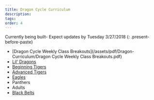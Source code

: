 ```yaml
---
title: Dragon Cycle Curriculum
description:
tags:
order: 4
---
```


Currently being built- Expect updates by Tuesday 3/27/2018
{: .present-before-paste}

* [Dragon Cycle Weekly Class Breakouts](/assets/pdf/Dragon-Curriculum/Dragon Cycle Weekly Class Breakouts.pdf)
* [Lil' Dragons](/assets/pdf/Dragon-Curriculum/Dragon-Cycle---Lil--Dragon-2017.pdf)
* [Beginning Tigers](/assets/pdf/Dragon-Curriculum/Dragon-Cycle---Beginning-Tigers-2017.pdf)
* [Advanced Tigers](/assets/pdf/Dragon-Curriculum/Dragon-Cycle---Advanced-Tigers-2017.pdf)
* [Eagles](/assets/pdf/Dragon-Curriculum/Dragon-Cycle---Eagles-2017.pdf)
* Panthers
* Adults
* [Black Belts](/assets/pdf/Dragon-Curriculum/BB1_Dragon.pdf)